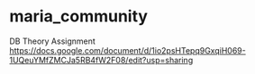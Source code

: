 # maria_community
DB Theory Assignment
<br>https://docs.google.com/document/d/1io2psHTepq9GxqiH069-1UQeuYMfZMCJa5RB4fW2F08/edit?usp=sharing
